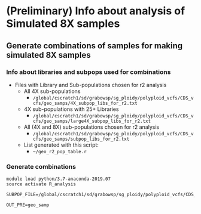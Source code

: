 # (Preliminary) Info about analysis of Simulated 8X samples

## Generate combinations of samples for making simulated 8X samples
### Info about libraries and subpops used for combinations
* Files with Library and Sub-populations chosen for r2 analysis
  * All 4X sub-populations
    * `/global/cscratch1/sd/grabowsp/sg_ploidy/polyploid_vcfs/CDS_vcfs/geo_samps/4X_subpop_libs_for_r2.txt`
  * 4X sub-populations with 25+ Libraries
    * `/global/cscratch1/sd/grabowsp/sg_ploidy/polyploid_vcfs/CDS_vcfs/geo_samps/large4X_subpop_libs_for_r2.txt`
  * All (4X and 8X) sub-populations chosen for r2 analysis
    * `/global/cscratch1/sd/grabowsp/sg_ploidy/polyploid_vcfs/CDS_vcfs/geo_samps/subpop_libs_for_r2.txt`
  * List generated with this script:
    * `~/geo_r2_pop_table.r`
### Generate combinations
```
module load python/3.7-anaconda-2019.07
source activate R_analysis

SUBPOP_FILE=/global/cscratch1/sd/grabowsp/sg_ploidy/polyploid_vcfs/CDS_vcfs/geo_samps/4X_subpop_libs_for_r2.txt

OUT_PRE=geo_samp




```



